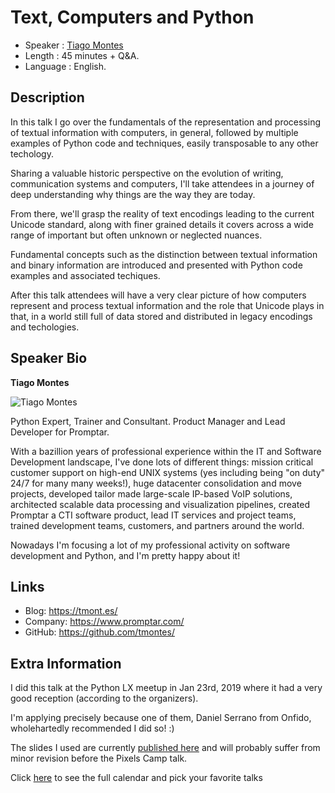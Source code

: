 Text, Computers and Python
==========================

* Speaker   : [Tiago Montes](https://pixels.camp/tmontes)
* Length    : 45 minutes + Q&A.
* Language  : English.

Description
-----------

In this talk I go over the fundamentals of the representation and processing of textual information with computers, in general, followed by multiple examples of Python code and techniques, easily transposable to any other techology.

Sharing a valuable historic perspective on the evolution of writing, communication systems and computers, I'll take attendees in a journey of deep understanding why things are the way they are today.

From there, we'll grasp the reality of text encodings leading to the current Unicode standard, along with finer grained details it covers across a wide range of important but often unknown or neglected nuances.

Fundamental concepts such as the distinction between textual information and binary information are introduced and presented with Python code examples and associated techiques.

After this talk attendees will have a very clear picture of how computers represent and process textual information and the role that Unicode plays in that, in a world still full of data stored and distributed in legacy encodings and techologies.


Speaker Bio
-----------

**Tiago Montes**

![Tiago Montes](https://avatars2.githubusercontent.com/u/1912206?v=4)

Python Expert, Trainer and Consultant. Product Manager and Lead Developer for Promptar.

With a bazillion years of professional experience within the IT and Software Development landscape, I've done lots of different things: mission critical customer support on high-end UNIX systems (yes including being "on duty" 24/7 for many many weeks!), huge datacenter consolidation and move projects, developed tailor made large-scale IP-based VoIP solutions, architected scalable data processing and visualization pipelines, created Promptar a CTI software product, lead IT services and project teams, trained development teams, customers, and partners around the world.

Nowadays I'm focusing a lot of my professional activity on software development and Python, and I'm pretty happy about it!

Links
-----

* Blog: https://tmont.es/
* Company: https://www.promptar.com/
* GitHub: https://github.com/tmontes/

Extra Information
-----------------

I did this talk at the Python LX meetup in Jan 23rd, 2019 where it had a very good reception (according to the organizers).

I'm applying precisely because one of them, Daniel Serrano from Onfido, wholehartedly recommended I did so! :)

The slides I used are currently [published here](https://slides.com/tmontes/text-computers-and-python-v1#/) and will probably suffer from minor revision before the Pixels Camp talk.

Click [here][1] to see the full calendar and pick your favorite talks

[1]: https://pixels.camp/schedule/
